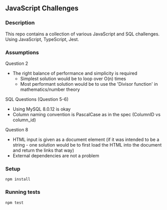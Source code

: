 ## JavaScript Challenges

### Description

This repo contains a collection of various JavaScript and SQL challenges. Using JavaScript, TypeScript, Jest.

### Assumptions

Question 2
- The right balance of performance and simplicity is required
    - Simplest solution would be to loop over O(n) times
    - Most performant solution would be to use the 'Divisor function' in mathematics/number theory

SQL Questions (Question 5-6)
- Using MySQL 8.0.12 is okay
- Column naming convention is PascalCase as in the spec (ColumnID vs column_id)

Question 8
- HTML input is given as a document element (if it was intended to be a string - one solution would be to first load the HTML into the document and return the links that way)
- External dependencies are not a problem

### Setup

```
npm install
```

### Running tests

```bash
npm test
```
